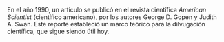En el año 1990, un artículo se publicó en el revista científica <em>American Scientist</em> (científico americano), por los autores George D. Gopen y Judith A. Swan. Este reporte estableció un marco teórico para la dilvugación científica, que sigue siendo útil hoy.
